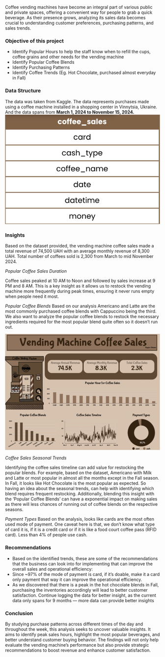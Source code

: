 Coffee vending machines have become an integral part of various public and private spaces, offering a convenient way for people to grab a quick beverage.
As their presence grows, analyzing its sales data becomes crucial to understanding customer preferences, purchasing patterns, and sales trends.
### Objective of this project
* Identify Popular Hours to help the staff know when to refill the cups, coffee grains and other needs for the vending machine
* Identify Popular Coffee Blends
* Identify Purchasing Patterns
* Identify Coffee Trends (Eg. Hot Chocolate, purchased almost everyday in Fall)

### Data Structure
The data was taken from Kaggle.
The data represents purchases made using a coffee machine installed in a shopping center in Vinnytsia, Ukraine.
And the data spans from **March 1, 2024 to November 15, 2024.**
![image](DataStructure.png)

### Insights
Based on the dataset provided, the vending machine coffee sales made a total revenue of 74,500 UAH with an average monthly revenue of 8,300 UAH. Total number of coffees sold is 2,300 from March to mid November 2024.

*Popular Coffee Sales Duration*

Coffee sales peaked at 10 AM to Noon and followed by sales increase at 9 PM and 8 AM.
This is a key insight as it allows us to restock the vending machine more frequently during peak times, ensuring it never runs empty when people need it most.

*Popular Coffee Blends*
Based on our analysis Americano and Latte are the most commonly purchased coffee blends with Cappuccino being the third.
We also want to analyze the popular coffee blends to restock the necessary ingredients required for the most popular blend quite often so it doesn’t run out.

![image](CoffeeSales.png)

*Coffee Sales Seasonal Trends*

Identifying the coffee sales timeline can add value for restocking the popular blends.
For example, based on the dataset, Americano with Milk and Latte or most popular in almost all the months except in the Fall season.
In Fall, it looks like Hot Chocolate is the most popular as expected.
So having an idea about the seasonal trends, can help with identifying which blend requires frequent restocking.
Additionally, blending this insight with the ‘Popular Coffee Blends’ can have a exponential impact on making sales as there will less chances of running out of coffee blends on the respective seasons.

*Payment Types*
Based on the analysis, looks like cards are the most often used mode of payment. One caveat here is that, we don’t know what type of card it is, if it is a credit card or if it is like a food court coffee pass (RFID card). Less than 4% of people use cash.

### Recommendations
* Based on the identified trends, these are some of the recommendations that the business can look into for implementing that can improve the overall sales and operational efficiency:
* Since ~97% of the mode of payment is card, if it’s doable, make it a card only payment that way it can improve the operational efficiency.
* As we discovered that there is a peak in the hot chocolate blends in Fall, purchasing the inventories accordingly will lead to better customer satisfaction.
Continue logging the data for better insight, as the current data only spans for 9 months — more data can provide better insights

### Conclusion
By studying purchase patterns across different times of the day and throughout the week, this analysis seeks to uncover valuable insights.
It aims to identify peak sales hours, highlight the most popular beverages, and better understand customer buying behavior.
The findings will not only help evaluate the vending machine’s performance but also provide strategic recommendations to boost revenue and enhance customer satisfaction.
